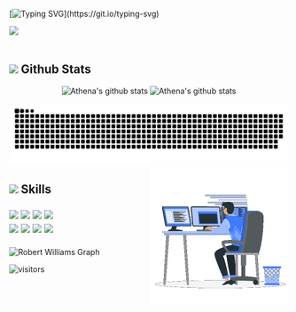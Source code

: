 [![Typing SVG](https://readme-typing-svg.herokuapp.com?font=Chakra+Petch&weight=600&size=50&duration=2000&pause=1500&color=8DF71D&background=31B6FF00&center=true&vCenter=true&width=1000&height=60&lines=Welcome+to+my+Github!;My+name+is+Robert+Williams.;Life+is+up+and+down+for+everyone.;Cheer+up!;Eyes+up!;Try+Everything+and+Reach+your+Goal!)](https://git.io/typing-svg)

<img src="https://user-images.githubusercontent.com/73097560/115834477-dbab4500-a447-11eb-908a-139a6edaec5c.gif"><br><br>
## <img src="https://media.giphy.com/media/iY8CRBdQXODJSCERIr/giphy.gif" width="35"><b> Github Stats </b>

<div align="center">


![Athena's github stats](https://github-readme-stats.vercel.app/api?username=athenaweb629&show_icons=true&line_height=20&theme=merko&&bg_color=0,000000,137F40)
![Athena's github stats](https://github-readme-stats.vercel.app/api/top-langs?username=athenaweb629&layout=compact&show_icons=true&line_height=20&show_icons=true&theme=merko&bg_color=0,000000,137F40)
 </div>

<div align="center">
  <a href="https://1999azzar.github.io/1999AZZAR/">
  <img  src="https://github.com/1999AZZAR/1999AZZAR/blob/main/resources/img/grid-snake.svg" alt="snake" />
  </a>
</div>
<picture> <img align="right" src="https://github.com/0xAbdulKhalid/0xAbdulKhalid/raw/main/assets/mdImages/Right_Side.gif" width = 250px></picture>



<h2><img src = "https://media2.giphy.com/media/QssGEmpkyEOhBCb7e1/giphy.gif?cid=ecf05e47a0n3gi1bfqntqmob8g9aid1oyj2wr3ds3mg700bl&rid=giphy.gif" width = 42px> Skills
<p>
  <code><img width="15%" src="https://www.vectorlogo.zone/logos/reactjs/reactjs-ar21.svg"></code>
  <code><img width="15%" src="https://www.vectorlogo.zone/logos/vuejs/vue-ar21.svg"></code>
  <code><img width="15%" src="https://www.vectorlogo.zone/logos/angular/angular-ar21.svg"></code>
  <code><img width="15%" src="https://www.vectorlogo.zone/logos/getbootstrap/getbootstrap-ar21.svg"></code>
  <br />
  <code><img width="15%" src="https://www.vectorlogo.zone/logos/nodejs/nodejs-ar21.svg"></code>
  <code><img width="15%" src="https://www.vectorlogo.zone/logos/expressjs/expressjs-ar21.svg"></code>
  <code><img width="15%" src="https://www.vectorlogo.zone/logos/djangoproject/djangoproject-ar21.svg"></code>
  <code><img width="15%" src="https://www.vectorlogo.zone/logos/pocoo_flask/pocoo_flask-ar21.svg"></code>
  <br />
</p>
  </h2>
  
  
<img alt="Robert Williams Graph" src="https://github-readme-activity-graph.cyclic.app/graph/?username=athenaweb629&bg_color=0&color=83cd29&line=83cd29&point=83cd29&hide_border=true" />

</div>
<br />

<p align="right">

![visitors](https://visitor-badge.glitch.me/badge?page_id=ngudbhav.ngudbhav)
</p>
